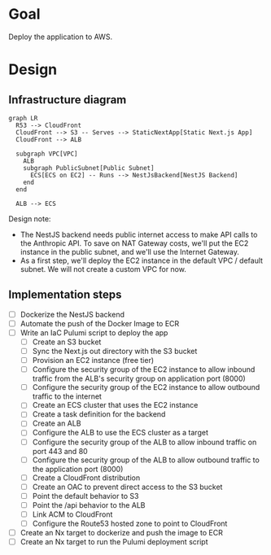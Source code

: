# Goal

Deploy the application to AWS.

# Design

## Infrastructure diagram
```mermaid
graph LR
  R53 --> CloudFront
  CloudFront --> S3 -- Serves --> StaticNextApp[Static Next.js App]
  CloudFront --> ALB

  subgraph VPC[VPC]
    ALB
    subgraph PublicSubnet[Public Subnet]
      ECS[ECS on EC2] -- Runs --> NestJsBackend[NestJS Backend]
    end
  end

  ALB --> ECS
```

Design note: 

- The NestJS backend needs public internet access to make API calls to the Anthropic API. 
To save on NAT Gateway costs, we'll put the EC2 instance in the public subnet, and we'll use the Internet Gateway.
- As a first step, we'll deploy the EC2 instance in the default VPC / default subnet. We will not create a custom VPC for now.

## Implementation steps

- [ ] Dockerize the NestJS backend
- [ ] Automate the push of the Docker Image to ECR
- [ ] Write an IaC Pulumi script to deploy the app
  - [ ] Create an S3 bucket
  - [ ] Sync the Next.js out directory with the S3 bucket
  - [ ] Provision an EC2 instance (free tier)
  - [ ] Configure the security group of the EC2 instance to allow inbound traffic from the ALB's security group on application port (8000)
  - [ ] Configure the security group of the EC2 instance to allow outbound traffic to the internet
  - [ ] Create an ECS cluster that uses the EC2 instance
  - [ ] Create a task definition for the backend
  - [ ] Create an ALB
  - [ ] Configure the ALB to use the ECS cluster as a target
  - [ ] Configure the security group of the ALB to allow inbound traffic on port 443 and 80
  - [ ] Configure the security group of the ALB to allow outbound traffic to the application port (8000)
  - [ ] Create a CloudFront distribution
  - [ ] Create an OAC to prevent direct access to the S3 bucket
  - [ ] Point the default behavior to S3
  - [ ] Point the /api behavior to the ALB
  - [ ] Link ACM to CloudFront
  - [ ] Configure the Route53 hosted zone to point to CloudFront
- [ ] Create an Nx target to dockerize and push the image to ECR
- [ ] Create an Nx target to run the Pulumi deployment script
